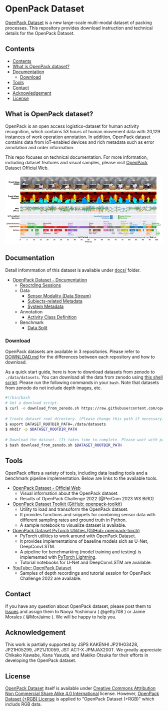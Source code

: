 # OpenPack Dataset

[OpenPack Dataset](https://open-pack.github.io/) is a new large-scale multi-modal dataset of packing processes.
This repository provides download instruction and technical details for the OpenPack Dataset.

## Contents

- [Contents](#contents)
- [What is OpenPack dataset?](#what-is-openpack-dataset)
- [Documentation](#documentation)
  - [Download](#download)
- [Tools](#tools)
- [Contact](#contact)
- [Acknowledgement](#acknowledgement)
- [License](#license)

## What is OpenPack dataset?

OpenPack is an open access logistics-dataset for human activity recognition, which contains 53 hours of human movement data with 20,129 instances of work operation annotation.
In addition, OpenPack dataset contains data from IoT-enabled devices and rich metadata such as error annotation and order information.

This repo focuses on technical documentation.
For more information, including dataset features and visual samples, please visit [OpenPack Dataset Official Web](https://open-pack.github.io/).

![OpenPack__KeyVisual](./assets/dataset/OpenPack__KeyVisual.png)

## Documentation

Detail infomrmation of this dataset is available under [docs/](./docs) folder.

- [OpenPack Dataset - Documentation](./docs/README.md)
  - [Reocrding Sessions](./docs/SESSIONS.md)
  - Data
    - [Sensor Modality (Data Stream)](./docs/DATA_STREAM.md)
    - [Subjects-related Metadata](./docs/SUBJECTS.md)
    - [System Metadata](./docs/METADATA.md)
  - Annotation
    - [Activity Class Definition](./docs/ANNOTATION.md)
  - Benchmark
    - [Data Split](./docs/DATA_SPLIT.md)

### Download

OpenPack datasets are available in 3 repositories.
Please refer to [DOWNLOAD.md](./docs/DOWNLOAD.md) for the differences between each repository and how to download.

As a quick start guide, here is how to download datasets from zenodo to `./data/datasets`.
You can download all the data from zenodo using [this shell script](./release/v1.0.0/download_from_zenodo.sh). Please run the following commands in your `bash`.
Note that datasets from zenodo do not include depth images, etc.

```bash
#!/bin/bash
# Get a download script.
$ curl -o download_from_zenodo.sh https://raw.githubusercontent.com/open-pack/openpack-dataset/main/release/v1.0.0/download_from_zenodo.sh

# Create dataset root directory. (Please change this path if necessary)
$ export DATASET_ROOTDIR_PATH=./data/datasets
$ mkdir -p $DATASET_ROOTDIR_PATH

# Download the dataset. (It takes time to complete. Please wait with patience...)
$ bash download_from_zenodo.sh $DATASET_ROOTDIR_PATH
```


## Tools

OpenPack offers a variety of tools, including data loading tools and a benchmark pipeline implementation.
Below are links to the available tools.

- [OpenPack Dataset - Official Web](https://open-pack.github.io/)
  - Visual information about the OpenPack dataset.
  - Results of OpenPack Challenge 2022 (@PerCom 2023 WS BiRD)
- [OpenPack Dataset Toolkit (GitHub: openpack-toolkit)](https://github.com/open-pack/openpack-toolkit)
  - Utility to load and transoform the OpenPack dataset.
  - It provides functions and snippets for combining sensor data with different sampling rates and ground truth in Python.
  - A sample notebook to visualize dataset is available.
- [OpenPack Dataset PyTorch Utilities (GitHub: openpack-torch)](https://github.com/open-pack/openpack-torch)
  - PyTorch utilities to work around with OpenPack Dataset.
  - It provides implementations of baseline models sich as U-Net, DeepConvLSTM.
  - A pipeline for benchmarking (model training and testing) is implemented with [PyTorch Lightning](https://github.com/Lightning-AI/pytorch-lightning).
  - Tutorial notebooks for U-Net and DeepConvLSTM are available.
- [YouTube: OpenPack Dataset](https://youtube.com/@openpackdataset6864?si=2VemMXqnXexe_f-4)
  - Samples of depth recordings and tutorial session for OpenPack Challenge 2022 are available.

## Contact

If you have any question about OpenPack dataset, please post them to [Issues](https://github.com/open-pack/openpack-dataset/issues) and assign them to Naoya Yoshimura ( @getty708 ) or Jaime Morales ( @MorJaime ).
We will be happy to help you.

## Acknowledgement

This work is partially supported by JSPS KAKENHI JP21H03428, JP21H05299, JP21J10059, JST ACT-X JPMJAX200T.
We greatly appreciate Chikako Kawabe, Kana Yasuda, and Makiko Otsuka for their efforts in developing the OpenPack dataset.


## License

[OpenPack Dataset](https://doi.org/10.5281/zenodo.5909086) itself is available under [Creative Commons Attribution Non Commercial Share Alike 4.0 International](https://creativecommons.org/licenses/by-nc-sa/4.0/legalcode) license.
However, [OpenPack Dataset (+RGB) License](./licenses/OPENPACK_DATASET_RGB_LICENSE.md) is applied to "OpenPack Dataset (+RGB)" which includs RGB data.
